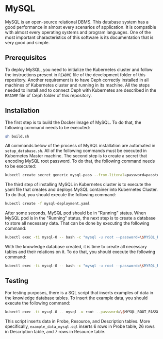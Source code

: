 # MySQL
MySQL is an open-source relational DBMS. This database system has a good performance in almost every scenarios of application. It is compatible with almost every operating systems and program languages. One of the most important characteristics of this software is its documentation that is very good and simple.

## Prerequisites
To deploy MySQL, you need to initialize the Kubernetes cluster and follow the instructions present in `README` file of the development folder of this repository.
Another requirement is to have Ceph correctly installed in all machines of Kubernetes cluster and running in its machine. All the steps needed to install and to connect Ceph with Kubernetes are described in the `README` file of Ceph folder of this repository.

## Installation
The first step is to build the Docker image of MySQL. To do that, the following command needs to be executed:
```sh
sh build.sh
```
All commands below of the process of MySQL installation are automated in `setup_database.sh`. All of the following commands must be executed in Kubernetes Master machine.
The second step is to create a secret that encoding MySQL root password. To do that, the following command needs to be executed:
```sh
kubectl create secret generic mysql-pass --from-literal=password=passtobereplaced
```
The third step of installing MySQL in Kubernetes cluster is to execute the yaml file that creates and deploys MySQL container into Kubernetes Cluster. To do that, you should execute the following command:
 ```sh
kubectl create -f mysql-deployment.yaml
```
After some seconds, MySQL pod should be in "Running" status.
When MySQL pod is in the "Running" status, the next step is to create a database to store all necessary data. That can be done by executing the following command: 
```sh
kubectl exec -ti mysql-0 -- bash -c "mysql -u root --password=\$MYSQL_ROOT_PASSWORD -e \"CREATE DATABASE knowledge /*\!40100 DEFAULT CHARACTER SET utf8 */;\""
```
With the knowledge database created, it is time to create all necessary tables and their relations on it. To do that, you should execute the following command:
 ```sh
kubectl exec -ti mysql-0 -- bash -c "mysql -u root --password=\$MYSQL_ROOT_PASSWORD knowledge < /mysql/TMA-K_create_database.sql"
```
## Testing
For testing purposes, there is a SQL script that inserts examples of data in the knowledge database tables.
To insert the example data, you should execute the following command:
```sh
kubectl exec -ti mysql-0 -- mysql -u root --password=\$MYSQL_ROOT_PASSWORD knowledge < example_data_mysql.sql
```
This script inserts data in Probe, Resource, and Description tables. More specifically, `example_data_mysql.sql` inserts 6 rows in Probe table, 26 rows in Description table, and 7 rows in Resource table.
